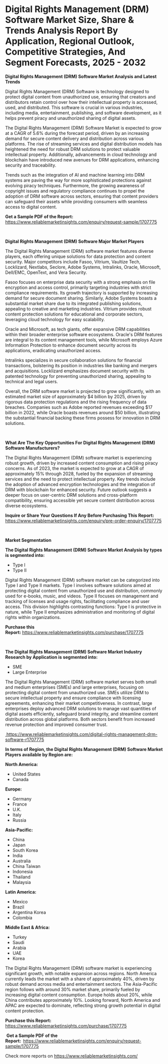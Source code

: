 <p><h1>Digital Rights Management (DRM) Software Market Size, Share & Trends Analysis Report By Application, Regional Outlook, Competitive Strategies, And Segment Forecasts, 2025 - 2032</h1></p><p><strong>Digital Rights Management (DRM) Software Market Analysis and Latest Trends</strong></p>
<p><p>Digital Rights Management (DRM) Software is technology designed to protect digital content from unauthorized use, ensuring that creators and distributors retain control over how their intellectual property is accessed, used, and distributed. This software is crucial in various industries, including media, entertainment, publishing, and software development, as it helps prevent piracy and unauthorized sharing of digital assets.</p><p>The Digital Rights Management (DRM) Software Market is expected to grow at a CAGR of 5.6% during the forecast period, driven by an increasing demand for secure content delivery and distribution across various platforms. The rise of streaming services and digital distribution models has heightened the need for robust DRM solutions to protect valuable intellectual property. Additionally, advancements in cloud technology and blockchain have introduced new avenues for DRM applications, enhancing security and traceability.</p><p>Trends such as the integration of AI and machine learning into DRM systems are paving the way for more sophisticated protections against evolving piracy techniques. Furthermore, the growing awareness of copyright issues and regulatory compliance continues to propel the adoption of DRM software across sectors, ensuring that content providers can safeguard their assets while providing consumers with seamless access to digital content.</p></p>
<p><strong>Get a Sample PDF of the Report:&nbsp;</strong> <a href="https://www.reliablemarketinsights.com/enquiry/request-sample/1707775?utm_campaign=2642&utm_medium=2&utm_source=Github&utm_content=ia&utm_term=25032025&utm_id=digital-rights-management-drm-software">https://www.reliablemarketinsights.com/enquiry/request-sample/1707775</a></p>
<p>&nbsp;</p>
<p><strong>Digital Rights Management (DRM) Software Major Market Players</strong></p>
<p><p>The Digital Rights Management (DRM) software market features diverse players, each offering unique solutions for data protection and content security. Major competitors include Fasoo, Vitrium, Vaultize Tech, Locklizard, Nextlabs, Seclore, Adobe Systems, Intralinks, Oracle, Microsoft, Dell/EMC, OpenText, and Vera Security.</p><p>Fasoo focuses on enterprise data security with a strong emphasis on file encryption and access control, primarily targeting industries with strict compliance requirements. Its growth trajectory is supported by increasing demand for secure document sharing. Similarly, Adobe Systems boasts a substantial market share due to its integrated publishing solutions, appealing to creative and marketing industries. Vitrium provides robust content protection solutions for educational and corporate sectors, leveraging cloud technology for easy scalability.</p><p>Oracle and Microsoft, as tech giants, offer expansive DRM capabilities within their broader enterprise software ecosystems. Oracle's DRM features are integral to its content management tools, while Microsoft employs Azure Information Protection to enhance document security across its applications, eradicating unauthorized access.</p><p>Intralinks specializes in secure collaboration solutions for financial transactions, bolstering its position in industries like banking and mergers and acquisitions. Locklizard emphasizes document security with its patented technology for preventing unauthorized sharing, appealing to technical and legal users.</p><p>Overall, the DRM software market is projected to grow significantly, with an estimated market size of approximately $4 billion by 2025, driven by rigorous data protection regulations and the rising frequency of data breaches. Companies such as Adobe reported revenues exceeding $17 billion in 2022, while Oracle boasts revenues around $50 billion, illustrating the substantial financial backing these firms possess for innovation in DRM solutions.</p></p>
<p>&nbsp;</p>
<p><strong>What Are The Key Opportunities For Digital Rights Management (DRM) Software Manufacturers?</strong></p>
<p><p>The Digital Rights Management (DRM) software market is experiencing robust growth, driven by increased content consumption and rising piracy concerns. As of 2023, the market is expected to grow at a CAGR of approximately 15% through 2028, fueled by the expansion of streaming services and the need to protect intellectual property. Key trends include the adoption of advanced encryption technologies and the integration of DRM with blockchain for enhanced security. Future outlook suggests a deeper focus on user-centric DRM solutions and cross-platform compatibility, ensuring accessible yet secure content distribution across diverse ecosystems.</p></p>
<p><strong>Inquire or Share Your Questions If Any Before Purchasing This Report:</strong> <a href="https://www.reliablemarketinsights.com/enquiry/pre-order-enquiry/1707775?utm_campaign=2642&utm_medium=2&utm_source=Github&utm_content=ia&utm_term=25032025&utm_id=digital-rights-management-drm-software">https://www.reliablemarketinsights.com/enquiry/pre-order-enquiry/1707775</a></p>
<p>&nbsp;</p>
<p><strong>Market Segmentation</strong></p>
<p><strong>The Digital Rights Management (DRM) Software Market Analysis by types is segmented into:</strong></p>
<p><ul><li>Type I</li><li>Type II</li></ul></p>
<p><p>Digital Rights Management (DRM) software market can be categorized into Type I and Type II markets. Type I involves software solutions aimed at protecting digital content from unauthorized use and distribution, commonly used for e-books, music, and videos. Type II focuses on management and tracking of licenses and usage rights, facilitating compliance and user access. This division highlights contrasting functions: Type I is protective in nature, while Type II emphasizes administration and monitoring of digital rights within organizations.</p></p>
<p><strong>Purchase this Report:&nbsp;</strong><a href="https://www.reliablemarketinsights.com/purchase/1707775?utm_campaign=2642&utm_medium=2&utm_source=Github&utm_content=ia&utm_term=25032025&utm_id=digital-rights-management-drm-software">https://www.reliablemarketinsights.com/purchase/1707775</a></p>
<p>&nbsp;</p>
<p><strong>The Digital Rights Management (DRM) Software Market Industry Research by Application is segmented into:</strong></p>
<p><ul><li>SME</li><li>Large Enterprise</li></ul></p>
<p><p>The Digital Rights Management (DRM) software market serves both small and medium enterprises (SMEs) and large enterprises, focusing on protecting digital content from unauthorized use. SMEs utilize DRM to secure intellectual property and ensure compliance with licensing agreements, enhancing their market competitiveness. In contrast, large enterprises deploy advanced DRM solutions to manage vast quantities of digital assets efficiently, safeguard brand integrity, and streamline content distribution across global platforms. Both sectors benefit from increased revenue protection and improved consumer trust.</p></p>
<p><a href="https://www.reliablemarketinsights.com/digital-rights-management-drm-software-r1707775?utm_campaign=2642&utm_medium=2&utm_source=Github&utm_content=ia&utm_term=25032025&utm_id=digital-rights-management-drm-software">&nbsp;https://www.reliablemarketinsights.com/digital-rights-management-drm-software-r1707775</a></p>
<p><strong>In terms of Region, the Digital Rights Management (DRM) Software Market Players available by Region are:</strong></p>
<p>
    <p> <strong> North America: </strong>
        <ul>
            <li>United States</li>
            <li>Canada</li>
        </ul>
        </p> 
    <p> <strong> Europe: </strong>
        <ul>
            <li>Germany</li>
            <li>France</li>
            <li>U.K.</li>
            <li>Italy</li>
            <li>Russia</li>
        </ul>
        </p> 
    <p> <strong> Asia-Pacific: </strong>
        <ul>
            <li>China</li>
            <li>Japan</li>
            <li>South Korea</li>
            <li>India</li>
            <li>Australia</li>
            <li>China Taiwan</li>
            <li>Indonesia</li>
            <li>Thailand</li>
            <li>Malaysia</li>
        </ul>
        </p> 
    <p> <strong> Latin America: </strong>
        <ul>
            <li>Mexico</li>
            <li>Brazil</li>
            <li>Argentina Korea</li>
            <li>Colombia</li>
        </ul>
        </p> 
    <p> <strong> Middle East & Africa: </strong>
        <ul>
            <li>Turkey</li>
            <li>Saudi</li>
            <li>Arabia</li>
            <li>UAE</li>
            <li>Korea</li>
        </ul>
    </p>
    </p>
<p><p>The Digital Rights Management (DRM) software market is experiencing significant growth, with notable expansion across regions. North America currently leads the market with a share of approximately 40%, driven by robust demand across media and entertainment sectors. The Asia-Pacific region follows with around 30% market share, primarily fueled by increasing digital content consumption. Europe holds about 20%, while China contributes approximately 10%. Looking forward, North America and APAC are expected to dominate, reflecting strong growth potential in digital content protection.</p></p>
<p><strong>Purchase this Report: </strong><a href="https://www.reliablemarketinsights.com/purchase/1707775?utm_campaign=2642&utm_medium=2&utm_source=Github&utm_content=ia&utm_term=25032025&utm_id=digital-rights-management-drm-software">https://www.reliablemarketinsights.com/purchase/1707775</a></p>
<p>&nbsp;<strong>Get a Sample PDF of the Report:&nbsp;&nbsp;</strong><a href="https://www.reliablemarketinsights.com/enquiry/request-sample/1707775?utm_campaign=2642&utm_medium=2&utm_source=Github&utm_content=ia&utm_term=25032025&utm_id=digital-rights-management-drm-software">https://www.reliablemarketinsights.com/enquiry/request-sample/1707775</a></p>
<p><strong></strong></p>
<p>Check more reports on <a href="https://www.reliablemarketinsights.com/?utm_campaign=2642&utm_medium=2&utm_source=Github&utm_content=ia&utm_term=25032025&utm_id=digital-rights-management-drm-software">https://www.reliablemarketinsights.com/</a></p>